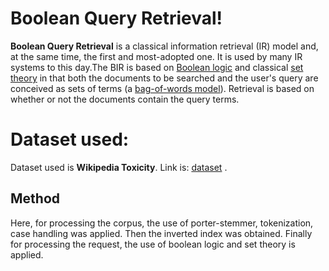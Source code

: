 # Boolean Query Retrieval!

**Boolean Query Retrieval** is a classical information retrieval (IR) model and, at the same time, the first and most-adopted one. It is used by many IR systems to this day.The BIR is based on [Boolean logic](https://en.wikipedia.org/wiki/Boolean_logic "Boolean logic") and classical [set theory](https://en.wikipedia.org/wiki/Set_theory "Set theory") in that both the documents to be searched and the user's query are conceived as sets of terms (a [bag-of-words model](https://en.wikipedia.org/wiki/Bag-of-words_model "Bag-of-words model")). Retrieval is based on whether or not the documents contain the query terms.


# Dataset used:

Dataset used is **Wikipedia Toxicity**.
Link is: [dataset](https://www.kaggle.com/datasets/manishguptads/wikipedia-toxicity) .

## Method

Here, for processing the corpus, the use of porter-stemmer, tokenization, case handling was applied.
Then the inverted index was obtained.
Finally for processing the request, the use of boolean logic and set theory is applied.
